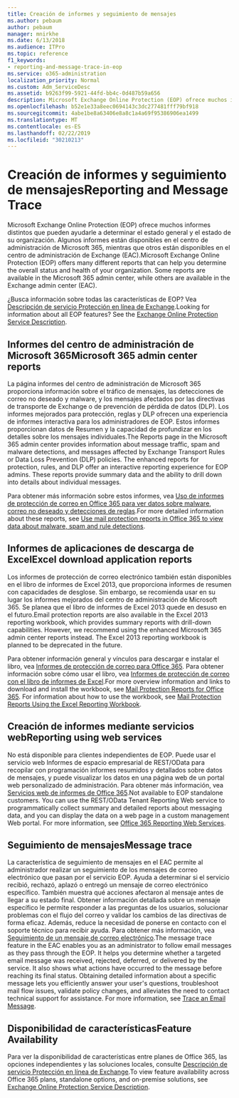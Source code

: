 ```yaml
---
title: Creación de informes y seguimiento de mensajes
ms.author: pebaum
author: pebaum
manager: mnirkhe
ms.date: 6/13/2018
ms.audience: ITPro
ms.topic: reference
f1_keywords:
- reporting-and-message-trace-in-eop
ms.service: o365-administration
localization_priority: Normal
ms.custom: Adm_ServiceDesc
ms.assetid: b9263f99-5921-44fd-bb4c-0d487b59a656
description: Microsoft Exchange Online Protection (EOP) ofrece muchos informes distintos que pueden ayudarle a determinar el estado general y el estado de su organización. Algunos informes están disponibles en el centro de administración de Microsoft 365, mientras que otros están disponibles en el centro de administración de Exchange (EAC).
ms.openlocfilehash: b52e1e33a8eec0694143c3dc277481fff79bf918
ms.sourcegitcommit: 4abe1be8a63406e8a8c1a4a69f95386906ea1499
ms.translationtype: MT
ms.contentlocale: es-ES
ms.lasthandoff: 02/22/2019
ms.locfileid: "30210213"
---
```

# <a name="reporting-and-message-trace"></a><span data-ttu-id="70ee0-104">Creación de informes y seguimiento de mensajes</span><span class="sxs-lookup"><span data-stu-id="70ee0-104">Reporting and Message Trace</span></span>

<span data-ttu-id="70ee0-p102">Microsoft Exchange Online Protection (EOP) ofrece muchos informes distintos que pueden ayudarle a determinar el estado general y el estado de su organización. Algunos informes están disponibles en el centro de administración de Microsoft 365, mientras que otros están disponibles en el centro de administración de Exchange (EAC).</span><span class="sxs-lookup"><span data-stu-id="70ee0-p102">Microsoft Exchange Online Protection (EOP) offers many different reports that can help you determine the overall status and health of your organization. Some reports are available in the Microsoft 365 admin center, while others are available in the Exchange admin center (EAC).</span></span>
  
<span data-ttu-id="70ee0-p103">¿Busca información sobre todas las características de EOP? Vea [Descripción de servicio Protección en línea de Exchange](exchange-online-protection-service-description.md).</span><span class="sxs-lookup"><span data-stu-id="70ee0-p103">Looking for information about all EOP features? See the [Exchange Online Protection Service Description](exchange-online-protection-service-description.md).</span></span>
  
## <a name="microsoft-365-admin-center-reports"></a><span data-ttu-id="70ee0-109">Informes del centro de administración de Microsoft 365</span><span class="sxs-lookup"><span data-stu-id="70ee0-109">Microsoft 365 admin center reports</span></span>
<span data-ttu-id="70ee0-110"><a name="BKMK_office365admincenterreports"> </a></span><span class="sxs-lookup"><span data-stu-id="70ee0-110"></span></span>

<span data-ttu-id="70ee0-p104">La página informes del centro de administración de Microsoft 365 proporciona información sobre el tráfico de mensajes, las detecciones de correo no deseado y malware, y los mensajes afectados por las directivas de transporte de Exchange o de prevención de pérdida de datos (DLP). Los informes mejorados para protección, reglas y DLP ofrecen una experiencia de informes interactiva para los administradores de EOP. Estos informes proporcionan datos de Resumen y la capacidad de profundizar en los detalles sobre los mensajes individuales.</span><span class="sxs-lookup"><span data-stu-id="70ee0-p104">The Reports page in the Microsoft 365 admin center provides information about message traffic, spam and malware detections, and messages affected by Exchange Transport Rules or Data Loss Prevention (DLP) policies. The enhanced reports for protection, rules, and DLP offer an interactive reporting experience for EOP admins. These reports provide summary data and the ability to drill down into details about individual messages.</span></span>
  
<span data-ttu-id="70ee0-114">Para obtener más información sobre estos informes, vea [Uso de informes de protección de correo en Office 365 para ver datos sobre malware, correo no deseado y detecciones de reglas](https://go.microsoft.com/fwlink/p/?LinkID=401102).</span><span class="sxs-lookup"><span data-stu-id="70ee0-114">For more detailed information about these reports, see [Use mail protection reports in Office 365 to view data about malware, spam and rule detections](https://go.microsoft.com/fwlink/p/?LinkID=401102).</span></span>
  
## <a name="excel-download-application-reports"></a><span data-ttu-id="70ee0-115">Informes de aplicaciones de descarga de Excel</span><span class="sxs-lookup"><span data-stu-id="70ee0-115">Excel download application reports</span></span>
<span data-ttu-id="70ee0-116"><a name="BKMK_exceldownloadapplicationreports"> </a></span><span class="sxs-lookup"><span data-stu-id="70ee0-116"></span></span>

<span data-ttu-id="70ee0-p105">Los informes de protección de correo electrónico también están disponibles en el libro de informes de Excel 2013, que proporciona informes de resumen con capacidades de desglose. Sin embargo, se recomienda usar en su lugar los informes mejorados del centro de administración de Microsoft 365. Se planea que el libro de informes de Excel 2013 quede en desuso en el futuro.</span><span class="sxs-lookup"><span data-stu-id="70ee0-p105">Email protection reports are also available in the Excel 2013 reporting workbook, which provides summary reports with drill-down capabilities. However, we recommend using the enhanced Microsoft 365 admin center reports instead. The Excel 2013 reporting workbook is planned to be deprecated in the future.</span></span> 
  
<span data-ttu-id="70ee0-p106">Para obtener información general y vínculos para descargar e instalar el libro, vea [Informes de protección de correo para Office 365](https://go.microsoft.com/fwlink/p/?LinkId=271776). Para obtener información sobre cómo usar el libro, vea [Informes de protección de correo con el libro de informes de Excel](https://go.microsoft.com/fwlink/p/?LinkId=285211).</span><span class="sxs-lookup"><span data-stu-id="70ee0-p106">For more overview information and links to download and install the workbook, see [Mail Protection Reports for Office 365](https://go.microsoft.com/fwlink/p/?LinkId=271776). For information about how to use the workbook, see [Mail Protection Reports Using the Excel Reporting Workbook](https://go.microsoft.com/fwlink/p/?LinkId=285211).</span></span>
  
## <a name="reporting-using-web-services"></a><span data-ttu-id="70ee0-122">Creación de informes mediante servicios web</span><span class="sxs-lookup"><span data-stu-id="70ee0-122">Reporting using web services</span></span>
<span data-ttu-id="70ee0-123"><a name="BKMK_reportingusingwebservices"> </a></span><span class="sxs-lookup"><span data-stu-id="70ee0-123"></span></span>

<span data-ttu-id="70ee0-p107">No está disponible para clientes independientes de EOP. Puede usar el servicio web Informes de espacio empresarial de REST/OData para recopilar con programación informes resumidos y detallados sobre datos de mensajes, y puede visualizar los datos en una página web de un portal web personalizado de administración. Para obtener más información, vea [Servicios web de informes de Office 365](https://go.microsoft.com/fwlink/?LinkId=279926).</span><span class="sxs-lookup"><span data-stu-id="70ee0-p107">Not available to EOP standalone customers. You can use the REST/OData Tenant Reporting Web service to programmatically collect summary and detailed reports about messaging data, and you can display the data on a web page in a custom management Web portal. For more information, see [Office 365 Reporting Web Services](https://go.microsoft.com/fwlink/?LinkId=279926).</span></span>
  
## <a name="message-trace"></a><span data-ttu-id="70ee0-127">Seguimiento de mensajes</span><span class="sxs-lookup"><span data-stu-id="70ee0-127">Message trace</span></span>
<span data-ttu-id="70ee0-128"><a name="BKMK_messagetrace"> </a></span><span class="sxs-lookup"><span data-stu-id="70ee0-128"></span></span>

<span data-ttu-id="70ee0-p108">La característica de seguimiento de mensajes en el EAC permite al administrador realizar un seguimiento de los mensajes de correo electrónico que pasan por el servicio EOP. Ayuda a determinar si el servicio recibió, rechazó, aplazó o entregó un mensaje de correo electrónico específico. También muestra qué acciones afectaron al mensaje antes de llegar a su estado final. Obtener información detallada sobre un mensaje específico le permite responder a las preguntas de los usuarios, solucionar problemas con el flujo del correo y validar los cambios de las directivas de forma eficaz. Además, reduce la necesidad de ponerse en contacto con el soporte técnico para recibir ayuda. Para obtener más información, vea [Seguimiento de un mensaje de correo electrónico](https://go.microsoft.com/fwlink/p/?LinkID=282262).</span><span class="sxs-lookup"><span data-stu-id="70ee0-p108">The message trace feature in the EAC enables you as an administrator to follow email messages as they pass through the EOP. It helps you determine whether a targeted email message was received, rejected, deferred, or delivered by the service. It also shows what actions have occurred to the message before reaching its final status. Obtaining detailed information about a specific message lets you efficiently answer your user's questions, troubleshoot mail flow issues, validate policy changes, and alleviates the need to contact technical support for assistance. For more information, see [Trace an Email Message](https://go.microsoft.com/fwlink/p/?LinkID=282262).</span></span>
  
## <a name="feature-availability"></a><span data-ttu-id="70ee0-134">Disponibilidad de características</span><span class="sxs-lookup"><span data-stu-id="70ee0-134">Feature Availability</span></span>
<span data-ttu-id="70ee0-135"><a name="BKMK_messagetrace"> </a></span><span class="sxs-lookup"><span data-stu-id="70ee0-135"></span></span>

<span data-ttu-id="70ee0-136">Para ver la disponibilidad de características entre planes de Office 365, las opciones independientes y las soluciones locales, consulte [Descripción de servicio Protección en línea de Exchange](exchange-online-protection-service-description.md).</span><span class="sxs-lookup"><span data-stu-id="70ee0-136">To view feature availability across Office 365 plans, standalone options, and on-premise solutions, see [Exchange Online Protection Service Description](exchange-online-protection-service-description.md).</span></span>
  

